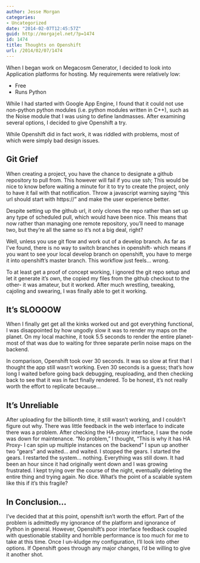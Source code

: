 ```yaml
---
author: Jesse Morgan
categories:
- Uncategorized
date: "2014-02-07T12:45:57Z"
guid: http://morgajel.net/?p=1474
id: 1474
title: Thoughts on Openshift
url: /2014/02/07/1474
---
```


When I began work on Megacosm Generator, I decided to look into Application platforms for hosting. My requirements were relatively low:

- Free
- Runs Python

While I had started with Google App Engine, I found that it could not use non-python python modules (i.e. python modules written in C++), such as the Noise module that I was using to define landmasses. After examining several options, I decided to give Openshift a try.

While Openshift did in fact work, it was riddled with problems, most of which were simply bad design issues.

## Git Grief

When creating a project, you have the chance to designate a github repository to pull from. This however will fail if you use ssh; This would be nice to know before waiting a minute for it to try to create the project, only to have it fail with that notification. Throw a javascript warning saying “this url should start with https://” and make the user experience better.

Despite setting up the github url, it only clones the repo rather than set up any type of scheduled pull, which would have been nice. This means that now rather than managing one remote repository, you’ll need to manage two, but they’re all the same so it’s not a big deal, right?

Well, unless you use git flow and work out of a develop branch. As far as I’ve found, there is no way to switch branches in openshift- which means if you want to see your local develop branch on openshift, you have to merge it into openshift’s master branch. This workflow just feels… wrong.

To at least get a proof of concept working, I ignored the git repo setup and let it generate it’s own, the copied my files from the github checkout to the other- it was amateur, but it worked. After much wrestling, tweaking, cajoling and swearing, I was finally able to get it working.

## It’s SLOOOOW

When I finally get get all the kinks worked out and got everything functional, I was disappointed by how ungodly slow it was to render my maps on the planet. On my local machine, it took 5.5 seconds to render the entire planet- most of that was due to waiting for three separate perlin noise maps on the backend.

In comparison, Openshift took over 30 seconds. It was so slow at first that I thought the app still wasn’t working. Even 30 seconds is a guess; that’s how long I waited before going back debugging, reuploading, and then checking back to see that it was in fact finally rendered. To be honest, it’s not really worth the effort to replicate because…

## It’s Unreliable

After uploading for the billionth time, it still wasn’t working, and I couldn’t figure out why. There was little feedback in the web interface to indicate there was a problem. After checking the HA-proxy interface, I saw the node was down for maintenance. “No problem,” I thought, “This is why it has HA Proxy- I can spin up multiple instances on the backend” I spun up another two “gears” and waited… and waited. I stopped the gears. I started the gears. I restarted the system… nothing. Everything was still down. It had been an hour since it had originally went down and I was growing frustrated. I kept trying over the course of the night, eventually deleting the entire thing and trying again. No dice. What’s the point of a scalable system like this if it’s this fragile?

## In Conclusion…

I’ve decided that at this point, openshift isn’t worth the effort. Part of the problem is admittedly my ignorance of the platform and ignorance of Python in general. However, Openshift’s poor interface feedback coupled with questionable stability and horrible performance is too much for me to take at this time. Once I un-kludge my configuration, I’ll look into other options. If Openshift goes through any major changes, I’d be willing to give it another shot.